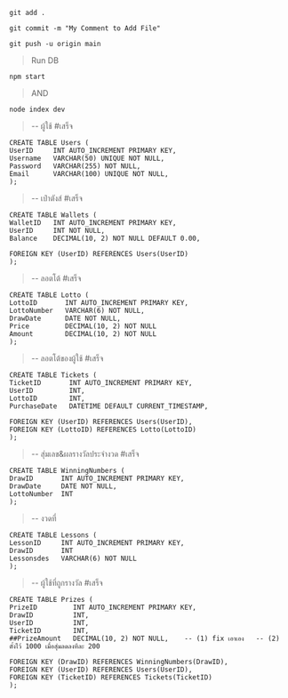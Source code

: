 >
    git add .
>
    git commit -m "My Comment to Add File"
>
    git push -u origin main


> Run DB
> 
    npm start
>
> AND
> 
    node index dev

> -- ผู้ใช้ #เสร็จ
> 
    CREATE TABLE Users (
    UserID     INT AUTO_INCREMENT PRIMARY KEY,
    Username   VARCHAR(50) UNIQUE NOT NULL,
    Password   VARCHAR(255) NOT NULL,
    Email      VARCHAR(100) UNIQUE NOT NULL,
    );

> -- เป๋าตังส์ #เสร็จ
> 
    CREATE TABLE Wallets (
    WalletID   INT AUTO_INCREMENT PRIMARY KEY,
    UserID     INT NOT NULL,
    Balance    DECIMAL(10, 2) NOT NULL DEFAULT 0.00,
    
    FOREIGN KEY (UserID) REFERENCES Users(UserID)
    );

> -- ลอตโต้ #เสร็จ
> 
    CREATE TABLE Lotto (
    LottoID       INT AUTO_INCREMENT PRIMARY KEY,
    LottoNumber   VARCHAR(6) NOT NULL,
    DrawDate      DATE NOT NULL,
    Price         DECIMAL(10, 2) NOT NULL
    Amount        DECIMAL(10, 2) NOT NULL
    );

> -- ลอตโต้ของผู้ใช้ #เสร็จ
> 
    CREATE TABLE Tickets (
    TicketID       INT AUTO_INCREMENT PRIMARY KEY,
    UserID         INT,
    LottoID        INT,
    PurchaseDate   DATETIME DEFAULT CURRENT_TIMESTAMP,
    
    FOREIGN KEY (UserID) REFERENCES Users(UserID),
    FOREIGN KEY (LottoID) REFERENCES Lotto(LottoID)
    );

> -- สุ่มเลข&ผลรางวัลประจำงวด #เสร็จ
> 
    CREATE TABLE WinningNumbers (
    DrawID       INT AUTO_INCREMENT PRIMARY KEY,
    DrawDate     DATE NOT NULL,
    LottoNumber  INT
    );

> -- งวดที่
> 
    CREATE TABLE Lessons (
    LessonID     INT AUTO_INCREMENT PRIMARY KEY,
    DrawID       INT
    Lessonsdes   VARCHAR(6) NOT NULL
    );

> -- ผู้ใช้ที่ถูกรางวัล #เสร็จ
> 
    CREATE TABLE Prizes (
    PrizeID         INT AUTO_INCREMENT PRIMARY KEY, 
    DrawID          INT,
    UserID          INT,
    TicketID        INT,
    ##PrizeAmount   DECIMAL(10, 2) NOT NULL, 	-- (1) fix เอาเอง	-- (2) ตั้งไว้ 1000 เมื่อสุ่มลดลงทีละ 200
    
    FOREIGN KEY (DrawID) REFERENCES WinningNumbers(DrawID),
    FOREIGN KEY (UserID) REFERENCES Users(UserID),
    FOREIGN KEY (TicketID) REFERENCES Tickets(TicketID)
    );
